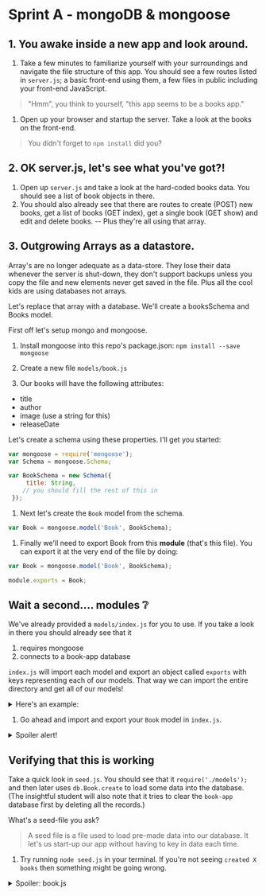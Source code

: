 # Sprint A - mongoDB & mongoose

## 1. You awake inside a new app and look around.

1. Take a few minutes to familiarize yourself with your surroundings and navigate the file structure of this app.  You should see a few routes listed in `server.js`; a basic front-end using them, a few files in public including your front-end JavaScript.  
  > "Hmm", you think to yourself, "this app seems to be a books app."

1. Open up your browser and startup the server.  Take a look at the books on the front-end.
  > You didn't forget to `npm install` did you?

## 2. OK server.js, let's see what you've got?!

1. Open up `server.js` and take a look at the hard-coded books data.  You should see a list of book objects in there.
1. You should also already see that there are routes to create (POST) new books, get a list of books (GET index), get a single book (GET show) and edit and delete books.  -- Plus they're all using that array.  

## 3. Outgrowing Arrays as a datastore.

Array's are no longer adequate as a data-store.  They lose their data whenever the server is shut-down, they don't support backups unless you copy the file and new elements never get saved in the file.  Plus all the cool kids are using databases not arrays.

Let's replace that array with a database.  We'll create a booksSchema and Books model.  

First off let's setup mongo and mongoose.  

1. Install mongoose into this repo's package.json: `npm install --save mongoose`
1. Create a new file `models/book.js`

1. Our books will have the following attributes:
  * title
  * author
  * image (use a string for this)
  * releaseDate

  Let's create a schema using these properties.  I'll get you started:

  ```js
  var mongoose = require('mongoose');
  var Schema = mongoose.Schema;

  var BookSchema = new Schema({
       title: String,
      // you should fill the rest of this in
   });
  ```

1. Next let's create the `Book` model from the schema.  
  ```js
  var Book = mongoose.model('Book', BookSchema);
  ```

1. Finally we'll need to export Book from this **module** (that's this file).  You can export it at the very end of the file by doing:
  ```js
  var Book = mongoose.model('Book', BookSchema);

  module.exports = Book;
  ```

## Wait a second.... modules :grey_question:

We've already provided a `models/index.js` for you to use.  If you take a look in there you should already see that it
  1. requires mongoose
  1. connects to a book-app database

`index.js` will import each model and export an object called `exports` with keys representing each of our models.  That way we can import the entire directory and get all of our models!  

  <details><summary>Here's an example:</summary>

    ```

    ├── models
    │   ├── index.js
    │   ├── gargoyle.js
    │   ├── gnome.js
    │   ├── goblin.js

    ```

    Inside `index.js` we require each of the other files and export it as one object:

    ```js
    // models/index.js
    var mongoose = require("mongoose");
    mongoose.connect("mongodb://localhost/book-app");

    module.exports.Gargoyle = require("./gargoyle.js");
    module.exports.Goblin = require("./goblin.js");
    module.exports.Gnome = require("./gnome.js");
    ```

    In the end this means that when you require `./models` in `server.js` you get back an object like
      ```js
      { Gargoyle: Model, Goblin: Model, Gnome: Model }
      ```
 </details>

1. Go ahead and import and export your `Book` model in `index.js`.
  <details><summary>Spoiler alert!</summary>
  `module.exports.Book = require("./book.js");`
  </details>

## Verifying that this is working

Take a quick look in `seed.js`.  You should see that it `require('./models');` and then later uses `db.Book.create` to load some data into the database.  (The insightful student will also note that it tries to clear the `book-app` database first by deleting all the records.)

What's a seed-file you ask?  
> A seed file is a file used to load pre-made data into our database.  It let's us start-up our app without having to key in data each time.

1. Try running `node seed.js` in your terminal.
  If you're not seeing `created X books` then something might be going wrong.  

  <details><summary>Spoiler: book.js</summary>
  ```js
  var mongoose = require('mongoose'),
    Schema = mongoose.Schema;

  mongoose.connect("mongodb://localhost/book-app");

  var BookSchema = new Schema({
    title: String,
    author: String,
    image: String,
    release_date: String
  });

  var Book = mongoose.model('Book', BookSchema);

  module.exports = Book;
  ```
  </details>

1. You can use robomongo to check out your database.  If you got an error message try to debug, and if you're stuck ask for help.  


## Connecting the database to the server

Next we'll start to use our new model in `server.js`.

1. Go ahead and open `server.js`.  
1. Add the correct require statement to `server.js` to import your modules.  `var db = require('./models')`.  This should go near the top.  
